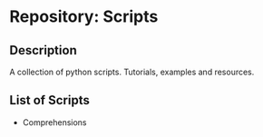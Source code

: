 # Repository: Scripts

## Description

A collection of python scripts. Tutorials, examples and resources.

## List of Scripts
* Comprehensions
